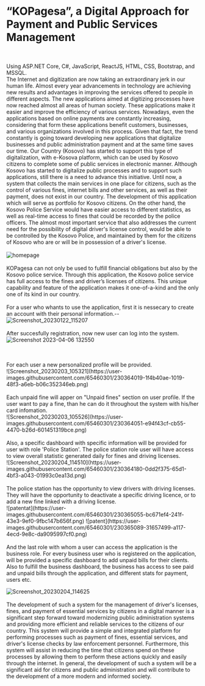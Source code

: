 # “KOPagesa”, a Digital Approach for Payment and Public Services Management
<br />

Using ASP.NET Core, C#, JavaScript, ReactJS, HTML, CSS,  Bootstrap, and MSSQL.
<br />
The Internet and digitization are now taking an extraordinary jerk in our human life. Almost every year advancements in technology are achieving new results and advantages in improving the services offered to people in different aspects. The new applications aimed at digitizing processes have now reached almost all areas of human society. These applications make it easier and improve the efficiency of various services. Nowadays, even the applications based on online payments are constantly increasing, considering that form these applications benefit customers, businesses, and various organizations involved in this process. Given that fact, the trend constantly is going toward developing new applications that digitalize businesses and public administration payment and at the same time saves our time. Our Country (Kosovo) has started to support this type of digitalization, with e-Kosova platform, which can be used by Kosovo citizens to complete some of public services in electronic manner. Although Kosovo has started to digitalize public processes and to support such applications, still there is a need to advance this initiative. Until now, a system that collects the main services in one place for citizens, such as the control of various fines, internet bills and other services, as well as their payment, does not exist in our country. The development of this application which will serve as portfolio for Kosovo citizens. On the other hand, the Kosovo Police Service would have easier access to different statistics, as well as real-time access to fines that could be recorded by the police officers. The almost most important service that also addresses the current need for the possibility of digital driver's license control, would be able to be controlled by the Kosovo Police, and maintained by them for the citizens of Kosovo who are or will be in possession of a driver's license. 
<br />
<br />
![homepage](https://user-images.githubusercontent.com/65460301/230363568-50afd098-cbc8-4f35-9b86-5cf6bd392fa3.png)
<br />
<br />
KOPagesa can not only be used to fulfill financial obligations but also by the Kosovo police service. Through this application, the Kosovo police service has full access to the fines and driver’s licenses of citizens. This unique capability and feature of the application makes it one-of-a-kind and the only one of its kind in our country.
<br />
<br />
For a user who whants to use the application, first it is nessecary to create an account with their personal information.--
![Screenshot_20230122_115207](https://user-images.githubusercontent.com/65460301/230363912-385e69dc-3cce-4b0a-85a8-0d103dd0def0.png)
<br />
<br />
After succesfully registration, now new user can log into the system.
<br />
![Screenshot 2023-04-06 132550](https://user-images.githubusercontent.com/65460301/230363660-a6fc5c44-8daa-44fe-958e-51fce871e3b8.png)

<br />
<br />
For each user a new personalized profile will be provided.
<br />
![Screenshot_20230203_105321](https://user-images.githubusercontent.com/65460301/230364019-1f4b40ae-1019-48f3-a6eb-b06c352346eb.png)
<br />
<br />
Each unpaid fine will apper on "Unpaid fines" section on user profile. If the user want to pay a fine, than he can do it throughout the system with his/her card infomation.
<br />
![Screenshot_20230203_105526](https://user-images.githubusercontent.com/65460301/230364051-e94f43cf-cb55-4470-b26d-601451319bce.png)
<br />
<br />
Also, a specific dashboard with specific information will be provided for user with role 'Police Station'. The police station role user will have access to view overall statistic generated daily for fines and driving licenses. 
<br />
![Screenshot_20230204_114510](https://user-images.githubusercontent.com/65460301/230364180-0dd2f375-65d1-4bf3-a043-01993c0ea13d.png)
<br />
<br />
The police station has the opportunity to view drivers with driving licenses. They will have the opportunity to deactivate a specific driving licence, or to add a new fine linked with a driving license. 
<br />
![patentat](https://user-images.githubusercontent.com/65460301/230365055-bc671ef4-241f-43e3-9ef0-9fbc147b656f.png)
![patent](https://user-images.githubusercontent.com/65460301/230365089-31657499-a117-4ecd-9e8c-da9095997cf0.png)

<br />
<br />
And the last role with whom a user can access the application is the business role. For every business user who is registered on the application, will be provided a specific dashboard to add unpaid bills for their clients. Also to fulfill the business dashboard, the business has access to see paid and unpaid bills through the application, and different stats for payment, users etc.

<br />

![Screenshot_20230204_114625](https://user-images.githubusercontent.com/65460301/230364239-490a1482-3902-4f25-a36b-4ef2309c551a.png)
<br />
<br />
The development of such a system for the management of driver's licenses, fines, and payment of essential services by citizens in a digital manner is a significant step forward toward modernizing public administration systems and providing more efficient and reliable services to the citizens of our country. This system will provide a simple and integrated platform for performing processes such as payment of fines, essential services, and driver's license checks by law enforcement personnel. Furthermore, this system will assist in reducing the time that citizens spend on these processes by allowing them to perform these actions quickly and easily through the internet. In general, the development of such a system will be a significant aid for citizens and public administration and will contribute to the development of a more modern and informed society.
